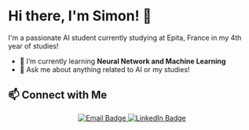 # Hi there, I'm Simon! 👋

I'm a passionate AI student currently studying at Epita, France in my 4th year of studies!

- 🌱 I’m currently learning **Neural Network and Machine Learning**
- 💬 Ask me about anything related to AI or my studies!

## 📫 Connect with Me

<div align="center">
  <a href="mailto:sim.thuaud@gmail.com">
    <img src="https://img.shields.io/badge/Email-red?style=for-the-badge&logo=gmail&logoColor=white" alt="Email Badge"/>
  </a>
  <a href="https://www.linkedin.com/in/simon-thuaud-a72945239/">
    <img src="https://img.shields.io/badge/LinkedIn-blue?style=for-the-badge&logo=linkedin&logoColor=white" alt="LinkedIn Badge"/>
  </a>
</div>
